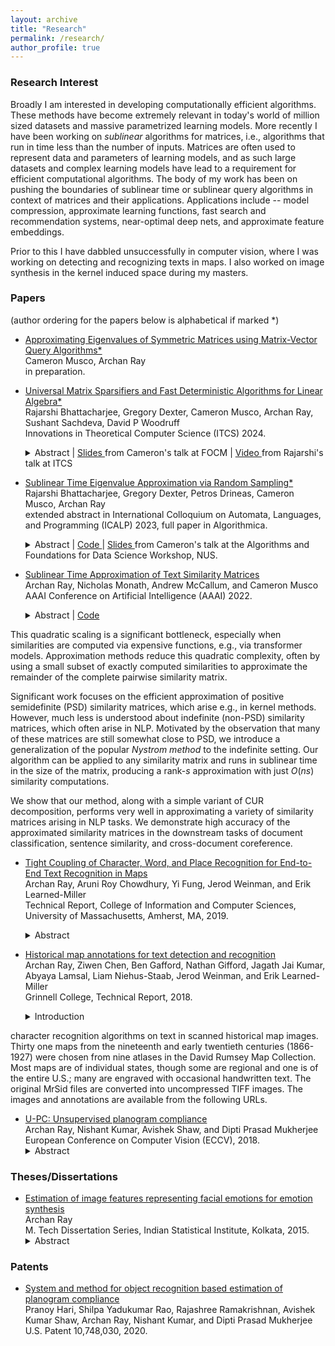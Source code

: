 ```yaml
---
layout: archive
title: "Research"
permalink: /research/
author_profile: true
---
```


### Research Interest

Broadly I am interested in developing computationally efficient algorithms. These methods have become extremely relevant in today's world of million sized datasets and massive parametrized learning models. More recently I have been working on *sublinear* algorithms for matrices, i.e., algorithms that run in time less than the number of inputs. Matrices are often used to represent data and parameters of learning models, and as such large datasets and complex learning models have lead to a requirement for efficient computational algorithms. The body of my work has been on pushing the boundaries of sublinear time or sublinear query algorithms in context of matrices and their applications. Applications include -- model compression, approximate learning functions, fast search and recommendation systems, near-optimal deep nets, and approximate feature embeddings.

<!---
Broadly I am interested in approximating large matrices. These methods, applicable and prevalent in literature, have become especially relevant in today's world of million sized datasets and applications including but not limited to NLP. Specifically I am interested in designing approximations to matrices in *sublinear* time, i.e. algorithms that requires number of operations greater than the size of a dataset but lesser than the square of the size of a dataset. Applications include the study of quadratic forms and differential equations. On similar lines, a particular area of interest for me is Kernel approximation. A [kernel](https://arxiv.org/pdf/math/0701907.pdf) is often a [PSD matrix](https://onlinelibrary.wiley.com/doi/pdf/10.1002/9780470173862.app3) (and sometimes indefinte like [reproducing Krien spaces](https://arxiv.org/pdf/1309.2393.pdf)) which *stores* [inner product](https://mathworld.wolfram.com/InnerProduct.html) of data points in a dataset. These inner products can be in the input space but often is in a high dimensional space induced by a mapping function. Thus computations for big datsets are again non-trivial. Approximating them when such inducing functions are changing or the size of dataset growing is of interest to the community (like [GDPR](https://gdpr-info.eu)). My overarching research goal is to find solutions to these problems using techniques borrowed from linear algebra and functional analysis.
--->

Prior to this I have dabbled unsuccessfully in computer vision, where I was working on detecting and recognizing texts in maps. I also worked on image synthesis in the kernel induced space during my masters.

### Papers

(author ordering for the papers below is alphabetical if marked \*)

- [Approximating Eigenvalues of Symmetric Matrices using Matrix-Vector Query Algorithms\*]()
  <br>
  Cameron Musco, Archan Ray
  <br>
  in preparation.

- [Universal Matrix Sparsifiers and Fast Deterministic Algorithms for Linear Algebra\*](https://arxiv.org/abs/2305.05826)
  <br>
  Rajarshi Bhattacharjee, Gregory Dexter, Cameron Musco, Archan Ray, Sushant Sachdeva, David P Woodruff
  <br>
  Innovations in Theoretical Computer Science (ITCS) 2024.<br>
  <details><summary> Abstract | <a href="https://people.cs.umass.edu/~cmusco/personal_site/pdfs/instanceOptimalSimons.pdf"> Slides </a>from Cameron's talk at FOCM | <a href="https://www.youtube.com/watch?v=tvC38VBKLVY"> Video </a> from Rajarshi's talk at ITCS </summary>. 
  Given a matrix $\mathbf A \in \mathbb{R}^{n \times n}$ which is normalized so that its entries are bounded in magnitude by $1$, it is well-known that if $S \subset [n] \times [n]$ is a uniformly random subset of $s= \tilde{O}(n/\epsilon^2)$ entries of $\mathbf A$, and if ${\mathbf A}_S$ equals $\mathbf A$ on the entries in $S$ and is zero on the entries outside of $S$, then $\|\mathbf A - \frac{n^2}{s} \cdot {\mathbf A}_S\|_2 \le \epsilon n$ with high probability, where $\|\cdot\|_2$ is the spectral norm. We show that for positive semidefinite (PSD) matrices, no randomness is needed at all in this statement. Namely, there exists a <i>fixed subset</i> $S$ of $s = \tilde{O}(n/\epsilon^2)$ entries that acts as a <i>universal sparsifier</i>: $\|\mathbf A - \frac{n^2}{s} \cdot {\mathbf A}_S\|_2 \le \epsilon n$ holds <i>simultaneously for every bounded entry PSD matrix $\mathbf A \in \mathbb{R}^{n \times n}$</i>. One can view this result as a significant extension of a spectral expander. Indeed,  if we set $\mathbf A$ to be the all ones matrix, then ${\mathbf A}_S$ matches the near-optimal spectral expansion of Ramanujan graphs, up to logarithmic factors. But here our ${\mathbf A}_S$ sparsifies any bounded entry PSD matrix, not just the all ones matrix. We leverage the existence of such universal sparsifiers to give the first <i>deterministic algorithms</i> for several central linear algebraic problems, including singular value and singular vector approximation and positive semidefiniteness testing, that run in faster than matrix multiplication time. This partially addresses a significant gap between randomized and deterministic algorithms for fast linear algebraic computation.<br>


  While our primary construction of universal sparsifiers is non-explicit, we also give an explicit polynomial time construction with $\tilde{O}(n/\text{poly}(\epsilon))$ entries. A key technique we introduce is <i>diagonal-charging</i>, which allows us to bound how concentrated the entries of the eigenvectors of a bounded entry PSD matrix can be on a small subset of coordinates. Our results also extend to give the first non-trivial universal sparsification bounds for non-PSD matrices. In this case, we show there exists a subset $S$ of $s = \tilde O(n/\epsilon^4)$ entries for which for any bounded entry matrix $\mathbf A$, we have $\|\mathbf A - \frac{n^2}{s} \cdot {\mathbf A}_S\|_2 \le \epsilon \cdot \max(n,\|\mathbf A\|_1)$, where $\|\mathbf A\|_1$ is the trace norm of $\mathbf A$. We prove that  this is optimal up to an $\tilde O(1/\epsilon^2)$ factor. Finally, if $\mathbf A \in \{-1,0,1\}^{n \times n}$ is PSD, we show that a spectral approximation $\mathbf{\tilde A}$ with $\|\mathbf A - \mathbf{\tilde A}\|_2 \le \epsilon n$ can be obtained by deterministically reading $\tilde O(n/\epsilon)$ entries of $\mathbf A$. This improves on our result for general PSD matrices by a $1/\epsilon$ factor and is information-theoretically optimal up to a logarithmic factor in its sample complexity.
  </details>

- [Sublinear Time Eigenvalue Approximation via Random Sampling\*](https://arxiv.org/abs/2109.07647)
  <br>
  Rajarshi Bhattacharjee, Gregory Dexter, Petros Drineas, Cameron Musco, Archan Ray
  <br>
  extended abstract in International Colloquium on Automata, Languages, and Programming (ICALP) 2023, full paper in Algorithmica. <br>
  <details><summary> Abstract | <a href="https://github.com/archanray/eigenvalue_estimation"> Code </a> | <a href="https://people.cs.umass.edu/~cmusco/personal_site/pdfs/sublinearEigenvaluesTalk.pdf"> Slides </a>from Cameron's talk at the Algorithms and Foundations for Data Science Workshop, NUS.</summary>
  We study the problem of approximating the eigenspectrum of a symmetric matrix $\mathbf{A} \in \mathbb{R}^{n \times n}$ with bounded entries (i.e., $\|\mathbf{A}\|_{\infty} \leq 1$). We present a simple sublinear time algorithm that approximates all eigenvalues of $\mathbf{A}$ up to additive error $\pm \epsilon n$ using those of a randomly sampled ${O}\left (\frac{\log^3 n}{\epsilon^3}\right ) \times O\left (\frac{\log^3 n}{\epsilon^3}\right )$ principal submatrix. Our result can be viewed as a concentration bound on the \textit{full} eigenspectrum of a random submatrix, significantly extending known bounds on just the top eigenvalue (the spectral norm). When $\mathbf{A}$ is sparse and rows of $\mathbf{A}$ can be efficiently sampled with probabilities proportional to their sparsity, we present an improved error bound of $\pm \epsilon \sqrt{\text{nnz}(\mathbf{A})}$, where $\text{nnz}(\mathbf{A})$ is the number of non-zero entries in $\mathbf{A}$. Even for the strictly easier problem of testing the existence of large negative eigenvalues, introduced by Bakshi, Chepurko, and Jayaram (FOCS '20), our results are the first ones that can take advantage of the sparsity of $\mathbf{A}$. From a technical perspective, our bounds require several new eigenvalue concentration and perturbation bounds for matrices with bounded entries. We complement our theoretical results with numerical simulations, which demonstrate the effectiveness of our algorithms in practice.
  </details>

- [Sublinear Time Approximation of Text Similarity Matrices](https://arxiv.org/abs/2112.09631)
  <br>
  Archan Ray, Nicholas Monath, Andrew McCallum, and Cameron Musco
  <br>
  AAAI Conference on Artificial Intelligence (AAAI) 2022. <br>
  <details><summary> Abstract | <a href="https://github.com/archanray/approximate_similarities"> Code </a></summary>
  We study algorithms for approximating pairwise similarity matrices that arise in natural language processing. Generally, computing a similarity matrix for $n$ data points requires $\Omega(n^2)$ similarity computations.
This quadratic scaling is a significant bottleneck, especially when similarities are computed via expensive functions, e.g., via transformer models.  Approximation methods reduce this quadratic complexity, often by using a small subset of exactly computed similarities to approximate the remainder of the complete pairwise similarity matrix.<br>


  Significant  work focuses on the efficient approximation of positive semidefinite (PSD) similarity matrices, which arise e.g., in kernel methods. However, much less is understood about indefinite (non-PSD) similarity matrices, which often  arise in  NLP. Motivated by the observation that many of these matrices are still somewhat close to PSD, we introduce a generalization of the popular <i>Nystrom method</i> to the indefinite setting. Our algorithm can be applied to any similarity matrix and runs in sublinear time in the size of the matrix, producing a rank-$s$ approximation with just $O(ns)$ similarity computations.

  We show that our method, along with a simple variant of CUR decomposition, performs very well in approximating a variety of similarity matrices arising in NLP tasks. We demonstrate high accuracy of the approximated similarity matrices in the downstream tasks of document classification, sentence similarity, and cross-document coreference.
  </details>

- [Tight Coupling of Character, Word, and Place Recognition for End-to-End Text Recognition in Maps](https://web.cs.umass.edu/publication/docs/2019/UM-CS-2019-003.pdf)
  <br>
  Archan Ray, Aruni Roy Chowdhury, Yi Fung, Jerod Weinman, and Erik Learned-Miller
  <br>
  Technical Report, College of Information and Computer Sciences, University of Massachusetts, Amherst, MA, 2019.<br>
  <details><summary> Abstract </summary>
  Text recognition in maps is a special case of general text recognition that features some especially difficult challenges, including texts at extreme orientations, wide character spacings, complex text-like distractors, and unusual non-dictionary strings. Off-the-shelf OCR systems, and even sophisticated scene text recognition systems do not work satisfactorily on many map-text recognition problems. While many OCR and scene text systems have produced high quality results by considering detection, recognition, and error-correction as separate components, we believe that map text recognition can benefit immensely from the <b>tight coupling</b> of different components of an overall system. In particular, we present an end-to-end system for recognizing text in maps that uses strong coupling in two different ways. In the first, we train individual <b>character</b> detectors, and use these detections as inputs in a new <b>word detection CNN architecture</b> to improve word detection. We show dramatic increases in word detection accuracy for a strong baseline detection architecture. In the second contribution, we use a geographically-based lexicon to constrain our interpretations of initial detections. If the lexicon suggests that the word detection is either too short, we ""re-prime'' the word detector by inserting expected characters locations back into the word detector using a novel input mechanism. We then rerun the word detector using the additional character suggestions, giving a solid improvement in accuracy. We report end-to-end recognition results on a public map-text recognition benchmark.
  </details>

- [Historical map annotations for text detection and recognition](https://weinman.cs.grinnell.edu/~weinman/data/complete-map-dataset.pdf)
  <br>
  Archan Ray, Ziwen Chen, Ben Gafford, Nathan Gifford, Jagath Jai Kumar, Abyaya Lamsal, Liam Niehus-Staab, Jerod Weinman, and Erik Learned-Miller
  <br>
  Grinnell College, Technical Report, 2018.
  <details><summary> Introduction </summary>
  This document describes a data set designed for testing the performance of text/graphics separation and
character recognition algorithms on text in scanned historical map images. Thirty one maps from the
nineteenth and early twentieth centuries (1866-1927) were chosen from nine atlases in the David Rumsey
Map Collection. Most maps are of individual states, though some are regional and one is of the entire
U.S.; many are engraved with occasional handwritten text. The original MrSid files are converted into
uncompressed TIFF images. The images and annotations are available from the following URLs.
  </details>

- [U-PC: Unsupervised planogram compliance](http://openaccess.thecvf.com/content_ECCV_2018/papers/Archan_Ray_U-PC_Unsupervised_Planogram_ECCV_2018_paper.pdf)
  <br>
  Archan Ray, Nishant Kumar, Avishek Shaw, and Dipti Prasad Mukherjee
  <br>
  European Conference on Computer Vision (ECCV), 2018.<br>
  <details><summary> Abstract </summary>
  We present an end-to-end solution for recognizing merchandise displayed in the shelves of a supermarket. Given images of individual products, which are taken under ideal illumination for product marketing, the challenge is to find these products automatically in the images of the shelves. Note that the images of shelves are taken using hand-held camera under store level illumination. We provide a two-layer hypotheses generation and verification model. In the first layer, the model predicts a set of candidate merchandise at a specific location of the shelf while in the second layer, the hypothesis is verified by a novel graph theoretic approach. The performance of the proposed approach on two publicly available datasets is better than the competing approaches by at least 10%.
  </details>

### Theses/Dissertations
  
- [Estimation of image features representing facial emotions for emotion synthesis](http://library.isical.ac.in:8080/jspui/bitstream/10263/6487/1/DISS-330.pdf)
  <br>
  Archan Ray
  <br>
  M. Tech Dissertation Series, Indian Statistical Institute, Kolkata, 2015.<br>
  <details><summary> Abstract </summary>
  We develop a method to estimate emotion-specific features on human face. Application of such a method include characterizing an emotion class and synthesis of emotions. The emotion specific features can also be used to study the statistical differences between two clusters, one facial expression images with no expressions and two facial expression images with some or maximum emotional content. Once the feature vectors are extracted from the input data, we classify the data and use the normal to the classifier to trace the changes that a facial expression image may undergo in different stages of an emotion. We use Support Vector Machines learning algorithm to construct an optimal classifier. In the result section we show that we are able to reduce the number of features by 66.36% as compared to the total number of pixels. We show that using these features and state-of-the-art methods to synthesize images, we improved SNR of the synthesized image by 13.20% and also improved the cluster measures between a cluster of no-expression images and a cluster of with-expression images.
  </details>

### Patents

* [System and method for object recognition based estimation of planogram compliance](https://patentimages.storage.googleapis.com/73/44/a8/3bfb3d247b7fc8/US10748030.pdf)\
Pranoy Hari, Shilpa Yadukumar Rao, Rajashree Ramakrishnan, Avishek Kumar Shaw, Archan Ray, Nishant Kumar, and Dipti Prasad Mukherjee\
U.S. Patent 10,748,030, 2020.
